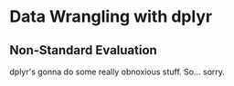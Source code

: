 # Data Wrangling with dplyr

## Non-Standard Evaluation

dplyr's gonna do some really obnoxious stuff. So... sorry. 